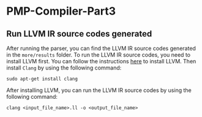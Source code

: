 # PMP-Compiler-Part3

## Run LLVM IR source codes generated
After running the parser, you can find the LLVM IR source codes generated in the `more/results` folder. 
To run the LLVM IR source codes, you need to install LLVM first. 
You can follow the instructions [here](https://apt.llvm.org/) to install LLVM. 
Then install `Clang` by using the following command:
```shell script
sudo apt-get install clang
```

After installing LLVM, you can run the LLVM IR source codes by using the following command:
```shell script
clang <input_file_name>.ll -o <output_file_name> 
```